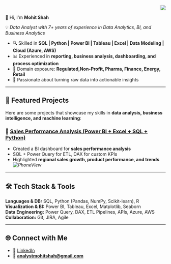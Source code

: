<p align="right">
  <a href="https://forms.gle/M6PVSaKTYUb2eAgJ8" target="_blank">
    <img src="https://img.shields.io/badge/Feedback-blue?style=for-the-badge&logo=googleforms" />
  </a>
</p>

👋 Hi, I'm **Mohit Shah**

💡 *Data Analyst with 7+ years of experience in Data Analytics, BI, and Business Analytics*  

- 🔍 Skilled in **SQL | Python | Power BI | Tableau | Excel | Data Modeling | Cloud (Azure, AWS)**
- 📊 Experienced in **reporting, business analysis, dashboarding, and process optimization**
- 🏥 Domain exposure: **Regulated,Non-Profit, Pharma, Finance, Energy, Retail**
- 🚀 Passionate about turning raw data into actionable insights  

---

## 📌 Featured Projects

Here are some projects that showcase my skills in **data analysis, business intelligence, and machine learning**:

### 🔹 [Sales Performance Analysis (Power BI + Excel + SQL + Python)](https://github.com/analystmohitshah/sales-perofrmance-analysis)
- Created a BI dashboard for **sales performance analysis**  
- SQL + Power Query for ETL, DAX for custom KPIs  
- Highlighted **regional sales growth, product performance, and trends**  
*![PhoneView](https://github.com/user-attachments/assets/bc194b4e-8abf-45a5-802a-df00a5629118)*
---

## 🛠️ Tech Stack & Tools

**Languages & DB:** SQL, Python (Pandas, NumPy, Scikit-learn), R  
**Visualization & BI:** Power BI, Tableau, Excel, Matplotlib, Seaborn  
**Data Engineering:** Power Query, DAX, ETL Pipelines, APIs, Azure, AWS  
**Collaboration:** Git, JIRA, Agile  

---

## 🌐 Connect with Me

- 💼 [LinkedIn](https://www.linkedin.com/in/analystmohitshah/)  
- 📧 **analystmohitshah@gmail.com** 

